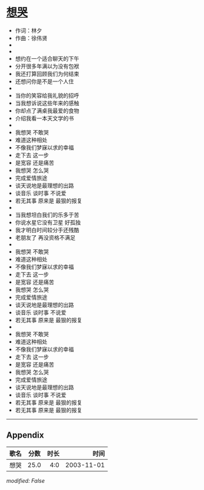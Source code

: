 # [想哭](https://music.163.com/song?id=66601)

* 作词：林夕
* 作曲：徐伟贤
*
*
* 想约在一个适合聊天的下午
* 分开很多年满以为没有包袱
* 我还打算回顾我们为何结束
* 还想问你是不是一个人住
* 
* 当你的笑容给我礼貌的招呼
* 当我想诉说这些年来的感触
* 你却点了满桌我最爱的食物
* 介绍我看一本天文学的书
* 
* 我想哭 不敢哭
* 难道这种相处
* 不像我们梦寐以求的幸福
* 走下去 这一步
* 是宽容 还是痛苦
* 我想哭 怎么哭
* 完成爱情旅途
* 谈天说地是最理想的出路
* 谈音乐 谈时事 不说爱
* 若无其事 原来是 最狠的报复
* 
* 当我想坦白我们的乐多于苦
* 你说水星它没有卫星 好孤独
* 我才明白时间较分手还残酷
* 老朋友了 再没资格不满足
* 
* 我想哭 不敢哭
* 难道这种相处
* 不像我们梦寐以求的幸福
* 走下去 这一步
* 是宽容 还是痛苦
* 我想哭 怎么哭
* 完成爱情旅途
* 谈天说地是最理想的出路
* 谈音乐 谈时事 不说爱
* 若无其事 原来是 最狠的报复
* 
* 我想哭 不敢哭
* 难道这种相处
* 不像我们梦寐以求的幸福
* 走下去 这一步
* 是宽容 还是痛苦
* 我想哭 怎么哭
* 完成爱情旅途
* 谈天说地是最理想的出路
* 谈音乐 谈时事 不说爱
* 若无其事 原来是 最狠的报复
* 若无其事 原来是 最狠的报复


---

## Appendix

|歌名|分数|时长|时间|
|:---|:---:|---:|---:|
|想哭|25.0|4:0|2003-11-01

*modified: False*